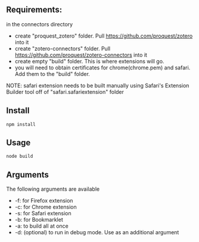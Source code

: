 ## Requirements:
in the connectors directory

*	create "proquest_zotero" folder. Pull https://github.com/proquest/zotero into it
*	create "zotero-connectors" folder. Pull https://github.com/proquest/zotero-connectors into it
*	create empty "build" folder. This is where extensions will go.
*	you will need to obtain certificates for chrome(chrome.pem) and safari. Add them to the "build"	folder.

NOTE: safari extension needs to be built manually using Safari's Extension Builder tool off of "safari.safariextension"
 folder 
	
## Install

`
npm install
`

## Usage

`
node build
`

## Arguments
  The following arguments are available
  
* -f: for Firefox extension
* -c: for Chrome extension
* -s: for Safari extension
* -b: for Bookmarklet
* -a: to build all at once
* -d: (optional) to run in debug mode. Use as an additional argument

